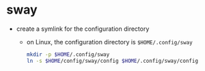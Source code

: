 # sway

- create a symlink for the configuration directory

  - on Linux, the configuration directory is `$HOME/.config/sway`
    ```sh
    mkdir -p $HOME/.config/sway
    ln -s $HOME/config/sway/config $HOME/.config/sway/config
    ```
